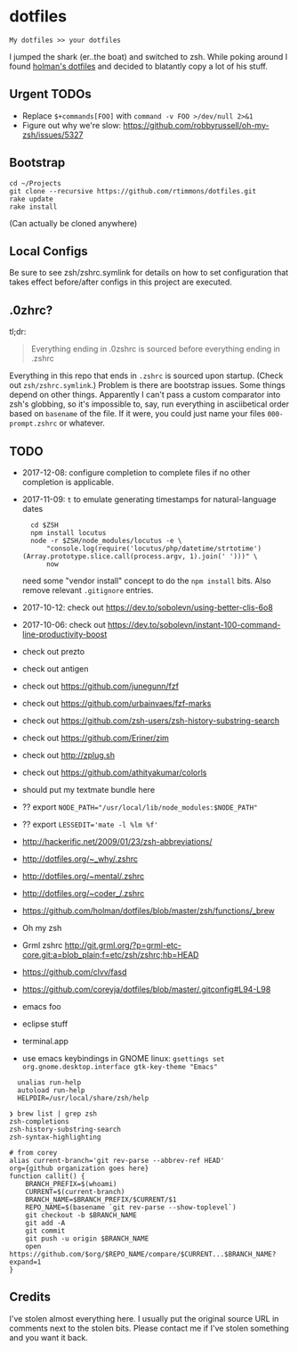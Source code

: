 dotfiles
========

    My dotfiles >> your dotfiles

I jumped the shark (er..the boat) and switched to zsh. While poking around I found [holman's dotfiles](https://github.com/holman/dotfiles) and decided to blatantly copy a lot of his stuff.

Urgent TODOs
------------

- Replace `$+commands[FOO]` with `command -v FOO >/dev/null 2>&1`
- Figure out why we're slow: https://github.com/robbyrussell/oh-my-zsh/issues/5327

Bootstrap
---------

    cd ~/Projects
    git clone --recursive https://github.com/rtimmons/dotfiles.git
    rake update
    rake install

(Can actually be cloned anywhere)

Local Configs
-------------

Be sure to see zsh/zshrc.symlink for details on how to set configuration that takes effect before/after configs in this project are executed.

.0zhrc?
-------

tl;dr:

> Everything ending in .0zshrc is sourced before everything ending in .zshrc

Everything in this repo that ends in `.zshrc` is sourced upon startup. (Check out `zsh/zshrc.symlink`.) Problem is there are bootstrap issues. Some things depend on other things. Apparently I can't pass a custom comparator into zsh's globbing, so it's impossible to, say, run everything in asciibetical order based on `basename` of the file. If it were, you could just name your files `000-prompt.zshrc` or whatever.


TODO
----


- 2017-12-08: configure completion to complete files if no other completion is applicable.
- 2017-11-09: `t` to emulate generating timestamps for natural-language dates

        cd $ZSH
        npm install locutus
        node -r $ZSH/node_modules/locutus -e \
            "console.log(require('locutus/php/datetime/strtotime')(Array.prototype.slice.call(process.argv, 1).join(' ')))" \
            now

    need some "vendor install" concept to do the `npm install` bits. Also remove relevant `.gitignore` entries.

- 2017-10-12: check out https://dev.to/sobolevn/using-better-clis-6o8
- 2017-10-06: check out https://dev.to/sobolevn/instant-100-command-line-productivity-boost
- check out prezto
- check out antigen
- check out https://github.com/junegunn/fzf
- check out https://github.com/urbainvaes/fzf-marks
- check out https://github.com/zsh-users/zsh-history-substring-search
- check out https://github.com/Eriner/zim
- check out http://zplug.sh
- check out https://github.com/athityakumar/colorls
- should put my textmate bundle here
- ?? export `NODE_PATH="/usr/local/lib/node_modules:$NODE_PATH"`
- ?? export `LESSEDIT='mate -l %lm %f'`
- http://hackerific.net/2009/01/23/zsh-abbreviations/
- http://dotfiles.org/~_why/.zshrc
- http://dotfiles.org/~mental/.zshrc
- http://dotfiles.org/~coder_/.zshrc
- https://github.com/holman/dotfiles/blob/master/zsh/functions/_brew
- Oh my zsh
- Grml zshrc <http://git.grml.org/?p=grml-etc-core.git;a=blob_plain;f=etc/zsh/zshrc;hb=HEAD>
- https://github.com/clvv/fasd
- https://github.com/coreyja/dotfiles/blob/master/.gitconfig#L94-L98
- emacs foo
- eclipse stuff
- terminal.app
- use emacs keybindings in GNOME linux: `gsettings set org.gnome.desktop.interface gtk-key-theme "Emacs"`


```
  unalias run-help
  autoload run-help
  HELPDIR=/usr/local/share/zsh/help

❯ brew list | grep zsh
zsh-completions
zsh-history-substring-search
zsh-syntax-highlighting
```

```
# from corey
alias current-branch='git rev-parse --abbrev-ref HEAD'
org={github organization goes here}
function callit() {
    BRANCH_PREFIX=$(whoami)
    CURRENT=$(current-branch)
    BRANCH_NAME=$BRANCH_PREFIX/$CURRENT/$1
    REPO_NAME=$(basename `git rev-parse --show-toplevel`)
    git checkout -b $BRANCH_NAME
    git add -A
    git commit
    git push -u origin $BRANCH_NAME
    open https://github.com/$org/$REPO_NAME/compare/$CURRENT...$BRANCH_NAME?expand=1
}
```

Credits
-------

I've stolen almost everything here.  I usually put the original source URL in comments next to the stolen bits.  Please contact me if I've stolen something and you want it back.


